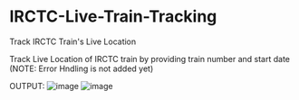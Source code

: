 # IRCTC-Live-Train-Tracking
Track IRCTC Train's Live Location

Track Live Location of IRCTC train by providing train number and start date (NOTE: Error Hndling is not added yet)

OUTPUT:
![image](https://github.com/SourabGarg/IRCTC-Live-Train-Tracking/assets/112079423/3cf6f9bf-1f56-4a15-a98e-18a380132b3d)
![image](https://github.com/SourabGarg/IRCTC-Live-Train-Tracking/assets/112079423/c019e11c-3583-4b0d-b624-aae9796370b0)
